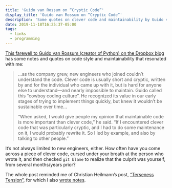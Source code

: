 ```yaml
---
title: 'Guido van Rossum on “Cryptic Code”'
display_title: 'Guido van Rossum on “Cryptic Code”'
description: 'Some quotes on clever code and maintainability by Guido van Rossum'
date: 2019-11-18T16:25:37-05:00
tags:
  - links
  - programming
---
```

[This farewell to Guido van Rossum (creator of Python) on the Dropbox blog](https://blog.dropbox.com/topics/company/thank-you--guido) has some notes and quotes on code style and maintainability that resonated with me:

> …as the company grew, new engineers who joined couldn’t understand the code. Clever code is usually short and cryptic, written by and for the individual who came up with it, but is hard for anyone else to understand—and nearly impossible to maintain. Guido called this “cowboy coding culture”. He recognized its value in our early stages of trying to implement things quickly, but knew it wouldn’t be sustainable over time…
> 
> “When asked, I would give people my opinion that maintainable code is more important than clever code,” he said. “If I encountered clever code that was particularly cryptic, and I had to do some maintenance on it, I would probably rewrite it. So I led by example, and also by talking to other people.”

It’s not always limited to new engineers, either. How often have you come across a piece of clever code, cursed under your breath at the person who wrote it, and then checked `git blame` to realize that the culprit was yourself, from several months/years prior?

The whole post reminded me of Christian Heilmann’s post, [“Terseness Tension”](https://christianheilmann.com/2019/10/01/terseness-tension/), for which I also [wrote notes](http://dirtystylus.com/2019/10/04/terseness-tension/).